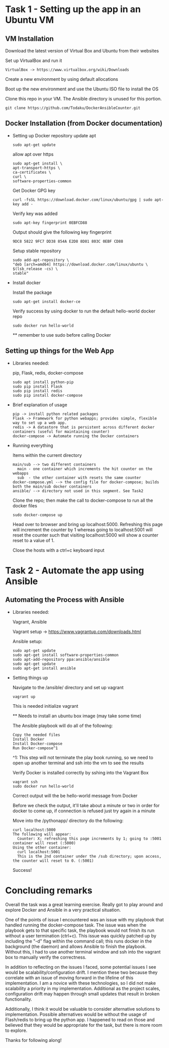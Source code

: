 # Task 1 - Setting up the app in an Ubuntu VM
## VM Installation
Download the latest version of Virtual Box and Ubuntu from their websites

Set up VirtualBox and run it

    VirtualBox -> https://www.virtualbox.org/wiki/Downloads

Create a new environment by using default allocations

Boot up the new environment and use the Ubuntu ISO file to install the OS

Clone this repo in your VM. The Ansible directory is unused for this portion.

    git clone https://github.com/Todaku/DockerAnsibleCounter.git

## Docker Installation (from Docker documentation)
- Setting up Docker repository
  update apt

      sudo apt-get update

  allow apt over https

      sudo apt-get install \
      apt-transport-https \
      ca-certificates \
      curl \
      software-properties-common

  Get Docker GPG key

      curl -fsSL https://download.docker.com/linux/ubuntu/gpg | sudo apt-key add -

  Verify key was added

      sudo apt-key fingerprint 0EBFCD88

  Output should give the following key fingerprint

      9DC8 5822 9FC7 DD38 854A E2D8 8D81 803C 0EBF CD88

  Setup stable repository

      sudo add-apt-repository \
      "deb [arch=amd64] https://download.docker.com/linux/ubuntu \
      $(lsb_release -cs) \
      stable"

- Install docker

  Install the package

      sudo apt-get install docker-ce

  Verify success by using docker to run the default hello-world docker repo

      sudo docker run hello-world

  ** remember to use sudo before calling Docker

## Setting up things for the Web App

- Libraries needed:

    pip, Flask, redis, docker-compose

      sudo apt install python-pip
      sudo pip install Flask
      sudo pip install redis
      sudo pip install docker-compose

- Brief explanation of usage

      pip -> install python related packages
      Flask -> Framework for python webapps; provides simple, flexible way to set up a web app.
      redis -> A datastore that is persistent across different docker containers (useful for maintaining counter)
      docker-compose -> Automate running the Docker containers

- Running everything

    Items within the current directory

      main/sub --> two different containers
        main - one container which increments the hit counter on the webapps
        sub  - the other container with resets the same counter
      docker-compose.yml --> the config file for docker-compose; builds both the main/sub docker containers
      ansible/ --> directory not used in this segment. See Task2

    Clone the repo; then make the call to docker-compose to run all the docker files

      sudo docker-compose up

    Head over to browser and bring up localhost:5000. Refreshing this page will increment the counter by 1
    whereas going to localhost:5001 will reset the counter such that visiting localhost:5000 will show a counter
    reset to a value of 1.

    Close the hosts with a ctrl+c keyboard input

# Task 2 - Automate the app using Ansible
## Automating the Process with Ansible
- Libraries needed:

    Vagrant, Ansible

    Vagrant setup -> https://www.vagrantup.com/downloads.html

    Ansible setup:

      sudo apt-get update
      sudo apt-get install software-properties-common
      sudo apt-add-repository ppa:ansible/ansible
      sudo apt-get update
      sudo apt-get install ansible

- Setting things up

    Navigate to the /ansible/ directory and set up vagrant

      vagrant up

    This is needed initialize vagrant

    ** Needs to install an ubuntu box image (may take some time)

    The Ansible playbook will do all of the following:

      Copy the needed files
      Install Docker
      Install Docker-compose
      Run Docker-compose^1
    ^1: This step will not terminate the play book running, so we need to open up another terminal and ssh into the
    vm to see the results

    Verify Docker is installed correctly by sshing into the Vagrant Box

      vagrant ssh
      sudo docker run hello-world

    Correct output will the be hello-world message from Docker

    Before we check the output, it'll take about a minute or two in order for docker
    to come up, if connection is refused just try again in a minute

    Move into the /pythonapp/ directory do the following:

      curl localhost:5000
      The following will appear:
        Counter: X; refreshing this page increments by 1; going to :5001 container will reset (:5000)
      Using the other container:
        curl localhost:5001
        This is the 2nd container under the /sub directory; upon access, the counter will reset to 0. (:5001)

    Success!

# Concluding remarks

  Overall the task was a great learning exercise. Really got to play around and explore Docker and Ansible in a
  very practical situation.

  One of the points of issue I encountered was an issue with my playbook that handled running the docker-compose task.
  The issue was when the playbook gets to that specific task, the playbook would not finish its run without a user termination
  (ctrl+c). This issue was quickly patched up by including the "-d" flag within the command call; this runs docker in the background (the daemon) and allows Ansible to finish the playbook. Without this, I had to use another terminal window and ssh into the vagrant box to manually verify the correctness.
  
  In addition to reflecting on the issues I faced, some potential issues I see would be scalability/configuration drift. I mention these two because they correlate with an issue of moving forward in the lifeline of this implementation. I am a novice with these technologies, so I did not make scalability a priority in my implementation. Additional as the project scales, configuration drift may happen through small updates that result in broken functionality. 

  Additionally, I think it would be valuable to consider alternative solutions to implementation. Possible alternatives would be without the usage of Flash/redis to bring up the python app. I happened to read on those and believed that they would be appropriate for the task, but there is more room to explore.

  Thanks for following along!
